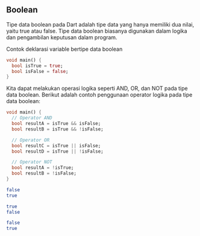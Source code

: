 ## Boolean

Tipe data boolean pada Dart adalah tipe data yang hanya memiliki dua nilai, yaitu true atau false. Tipe data boolean biasanya digunakan dalam logika dan pengambilan keputusan dalam program.

Contok deklarasi variable bertipe data boolean

```Dart
void main() {
  bool isTrue = true;
  bool isFalse = false;
}
```

Kita dapat melakukan operasi logika seperti AND, OR, dan NOT pada tipe data boolean. Berikut adalah contoh penggunaan operator logika pada tipe data boolean:

```Dart
void main() {
  // Operator AND
  bool resultA = isTrue && isFalse; 
  bool resultB = isTrue && !isFalse;

  // Operator OR
  bool resultC = isTrue || isFalse; 
  bool resultD = isTrue || !isFalse;

  // Operator NOT
  bool resultA = !isTrue;
  bool resultB = !isFalse;
}
```
```sh
false
true

true
false

false
true
```
